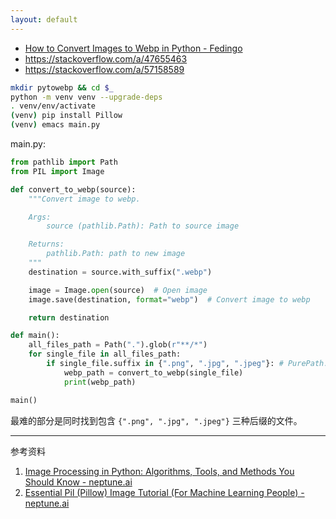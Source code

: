 ```yaml
---
layout: default
---
```

- [How to Convert Images to Webp in Python - Fedingo](https://fedingo.com/how-to-convert-images-to-webp-in-python/)
- https://stackoverflow.com/a/47655463
- https://stackoverflow.com/a/57158589

```bash
mkdir pytowebp && cd $_
python -m venv venv --upgrade-deps
. venv/env/activate
(venv) pip install Pillow
(venv) emacs main.py
```

main.py:

```py
from pathlib import Path
from PIL import Image

def convert_to_webp(source):
    """Convert image to webp.

    Args:
        source (pathlib.Path): Path to source image

    Returns:
        pathlib.Path: path to new image
    """
    destination = source.with_suffix(".webp")

    image = Image.open(source)  # Open image
    image.save(destination, format="webp")  # Convert image to webp

    return destination

def main():
    all_files_path = Path(".").glob(r"**/*")
    for single_file in all_files_path:
        if single_file.suffix in {".png", ".jpg", ".jpeg"}: # PurePath.suffix 查询文件扩展名
            webp_path = convert_to_webp(single_file)
            print(webp_path)

main()
```

最难的部分是同时找到包含 `{".png", ".jpg", ".jpeg"}` 三种后缀的文件。

---

参考资料

1. [Image Processing in Python: Algorithms, Tools, and Methods You Should Know - neptune.ai](https://neptune.ai/blog/image-processing-python)
2. [Essential Pil (Pillow) Image Tutorial (For Machine Learning People) - neptune.ai](https://neptune.ai/blog/pil-image-tutorial-for-machine-learning)
